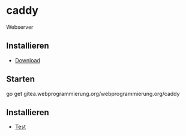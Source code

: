 # caddy

Webserver

## Installieren
* [Download](https://caddyserver.com/docs/download)
## Starten
go get  gitea.webprogrammierung.org/webprogrammierung.org/caddy

## Installieren



* [Test](http://webprogrammierung.org)